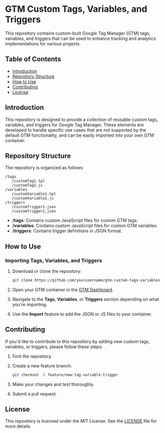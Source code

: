 
# GTM Custom Tags, Variables, and Triggers

This repository contains custom-built Google Tag Manager (GTM) tags, variables, and triggers that can be used to enhance tracking and analytics implementations for various projects.

## Table of Contents

- [Introduction](#introduction)
- [Repository Structure](#repository-structure)
- [How to Use](#how-to-use)
- [Contributing](#contributing)
- [License](#license)

## Introduction

This repository is designed to provide a collection of reusable custom tags, variables, and triggers for Google Tag Manager. These elements are developed to handle specific use cases that are not supported by the default GTM functionality, and can be easily imported into your own GTM container.

## Repository Structure

The repository is organized as follows:

```
/tags
   /customTag1.tpl
   /customTag2.js
/variables
   /customVariable1.tpl
   /customVariable2.js
/triggers
   /customTrigger1.json
   /customTrigger2.json
```

- **/tags**: Contains custom JavaScript files for custom GTM tags.
- **/variables**: Contains custom JavaScript files for custom GTM variables.
- **/triggers**: Contains trigger definitions in JSON format.

## How to Use

### Importing Tags, Variables, and Triggers

1. Download or clone the repository:

    ```bash
    git clone https://github.com/yourusername/gtm-custom-tags-variables-triggers.git
    ```

2. Open your GTM container in the [GTM Dashboard](https://tagmanager.google.com/).

3. Navigate to the **Tags**, **Variables**, or **Triggers** section depending on what you're importing.

4. Use the **Import** feature to add the JSON or JS files to your container.

## Contributing

If you'd like to contribute to this repository by adding new custom tags, variables, or triggers, please follow these steps:

1. Fork the repository.
2. Create a new feature branch:
   
    ```bash
    git checkout -b feature/new-tag-variable-trigger
    ```

3. Make your changes and test thoroughly.
4. Submit a pull request.

## License

This repository is licensed under the MIT License. See the [LICENSE](LICENSE) file for more details.
